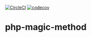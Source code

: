 [![CircleCI](https://circleci.com/gh/YuukiTakao/php-magic-method.svg?style=svg)](https://circleci.com/gh/YuukiTakao/php-magic-method)
[![codecov](https://codecov.io/gh/YuukiTakao/php-magic-method/branch/main/graph/badge.svg?token=N24VWS0XZ0)](https://codecov.io/gh/YuukiTakao/php-magic-method)

# php-magic-method